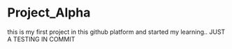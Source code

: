 # Project_Alpha
this is my first project in this github platform and started my learning..
JUST A TESTING IN COMMIT
